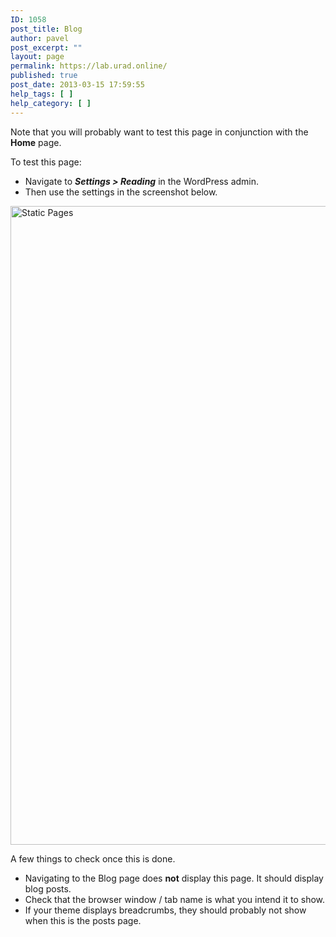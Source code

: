 ```yaml
---
ID: 1058
post_title: Blog
author: pavel
post_excerpt: ""
layout: page
permalink: https://lab.urad.online/
published: true
post_date: 2013-03-15 17:59:55
help_tags: [ ]
help_category: [ ]
---
```

Note that you will probably want to test this page in conjunction with the <strong>Home</strong> page.

To test this page:
<ul>
	<li>Navigate to <strong><em>Settings &gt; Reading</em></strong> in the WordPress admin.</li>
	<li>Then use the settings in the screenshot below.</li>
</ul>
<img class="alignnone size-full wp-image-1071" alt="Static Pages" src="http://multi.openlab.dev/wp-content/uploads/2013/03/static-pages.png" width="1390" height="1022" />

A few things to check once this is done.
<ul>
	<li>Navigating to the Blog page does <strong>not</strong> display this page. It should display blog posts.</li>
	<li>Check that the browser window / tab name is what you intend it to show.</li>
	<li>If your theme displays breadcrumbs, they should probably not show when this is the posts page.</li>
</ul>